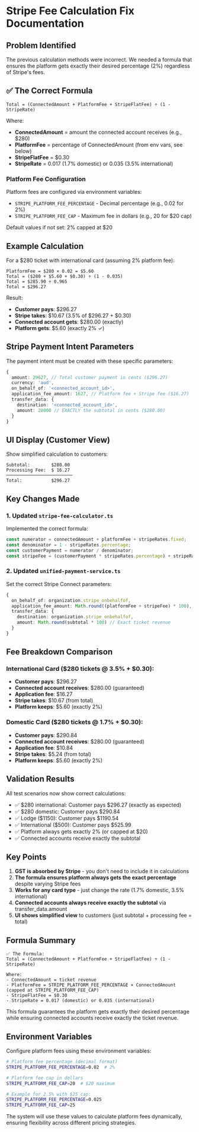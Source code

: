 # Stripe Fee Calculation Fix Documentation

## Problem Identified

The previous calculation methods were incorrect. We needed a formula that ensures the platform gets exactly their desired percentage (2%) regardless of Stripe's fees.

## ✅ The Correct Formula

```
Total = (ConnectedAmount + PlatformFee + StripeFlatFee) ÷ (1 - StripeRate)
```

Where:
- **ConnectedAmount** = amount the connected account receives (e.g., $280)
- **PlatformFee** = percentage of ConnectedAmount (from env vars, see below)
- **StripeFlatFee** = $0.30
- **StripeRate** = 0.017 (1.7% domestic) or 0.035 (3.5% international)

### Platform Fee Configuration

Platform fees are configured via environment variables:
- `STRIPE_PLATFORM_FEE_PERCENTAGE` - Decimal percentage (e.g., 0.02 for 2%)
- `STRIPE_PLATFORM_FEE_CAP` - Maximum fee in dollars (e.g., 20 for $20 cap)

Default values if not set: 2% capped at $20

## Example Calculation

For a $280 ticket with international card (assuming 2% platform fee):
```
PlatformFee = $280 × 0.02 = $5.60
Total = ($280 + $5.60 + $0.30) ÷ (1 - 0.035)
Total = $285.90 ÷ 0.965
Total = $296.27
```

Result:
- **Customer pays**: $296.27
- **Stripe takes**: $10.67 (3.5% of $296.27 + $0.30)
- **Connected account gets**: $280.00 (exactly)
- **Platform gets**: $5.60 (exactly 2% ✓)

## Stripe Payment Intent Parameters

The payment intent must be created with these specific parameters:

```typescript
{
  amount: 29627, // Total customer payment in cents ($296.27)
  currency: 'aud',
  on_behalf_of: '<connected_account_id>',
  application_fee_amount: 1627, // Platform fee + Stripe fee ($16.27)
  transfer_data: {
    destination: '<connected_account_id>',
    amount: 28000 // EXACTLY the subtotal in cents ($280.00)
  }
}
```

## UI Display (Customer View)

Show simplified calculation to customers:
```
Subtotal:        $280.00
Processing Fee:  $ 16.27
─────────────────────────
Total:           $296.27
```

## Key Changes Made

### 1. Updated `stripe-fee-calculator.ts`

Implemented the correct formula:
```typescript
const numerator = connectedAmount + platformFee + stripeRates.fixed;
const denominator = 1 - stripeRates.percentage;
const customerPayment = numerator / denominator;
const stripeFee = (customerPayment * stripeRates.percentage) + stripeRates.fixed;
```

### 2. Updated `unified-payment-service.ts`

Set the correct Stripe Connect parameters:
```typescript
{
  on_behalf_of: organization.stripe_onbehalfof,
  application_fee_amount: Math.round((platformFee + stripeFee) * 100),
  transfer_data: {
    destination: organization.stripe_onbehalfof,
    amount: Math.round(subtotal * 100) // Exact ticket revenue
  }
}
```

## Fee Breakdown Comparison

### International Card ($280 tickets @ 3.5% + $0.30):
- **Customer pays**: $296.27
- **Connected account receives**: $280.00 (guaranteed)
- **Application fee**: $16.27
- **Stripe takes**: $10.67 (from total)
- **Platform keeps**: $5.60 (exactly 2%)

### Domestic Card ($280 tickets @ 1.7% + $0.30):
- **Customer pays**: $290.84
- **Connected account receives**: $280.00 (guaranteed)
- **Application fee**: $10.84
- **Stripe takes**: $5.24 (from total)
- **Platform keeps**: $5.60 (exactly 2%)

## Validation Results

All test scenarios now show correct calculations:
- ✅ $280 international: Customer pays $296.27 (exactly as expected)
- ✅ $280 domestic: Customer pays $290.84
- ✅ Lodge ($1150): Customer pays $1190.54
- ✅ International ($500): Customer pays $525.99
- ✅ Platform always gets exactly 2% (or capped at $20)
- ✅ Connected accounts receive exactly the subtotal

## Key Points

1. **GST is absorbed by Stripe** - you don't need to include it in calculations
2. **The formula ensures platform always gets the exact percentage** despite varying Stripe fees
3. **Works for any card type** - just change the rate (1.7% domestic, 3.5% international)
4. **Connected accounts always receive exactly the subtotal** via transfer_data.amount
5. **UI shows simplified view** to customers (just subtotal + processing fee = total)

## Formula Summary

```
✅ The Formula:
Total = (ConnectedAmount + PlatformFee + StripeFlatFee) ÷ (1 - StripeRate)

Where:
- ConnectedAmount = ticket revenue
- PlatformFee = STRIPE_PLATFORM_FEE_PERCENTAGE × ConnectedAmount (capped at STRIPE_PLATFORM_FEE_CAP)
- StripeFlatFee = $0.30
- StripeRate = 0.017 (domestic) or 0.035 (international)
```

This formula guarantees the platform gets exactly their desired percentage while ensuring connected accounts receive exactly the ticket revenue.

## Environment Variables

Configure platform fees using these environment variables:

```bash
# Platform fee percentage (decimal format)
STRIPE_PLATFORM_FEE_PERCENTAGE=0.02  # 2%

# Platform fee cap in dollars
STRIPE_PLATFORM_FEE_CAP=20  # $20 maximum

# Example for 2.5% with $25 cap:
STRIPE_PLATFORM_FEE_PERCENTAGE=0.025
STRIPE_PLATFORM_FEE_CAP=25
```

The system will use these values to calculate platform fees dynamically, ensuring flexibility across different pricing strategies.